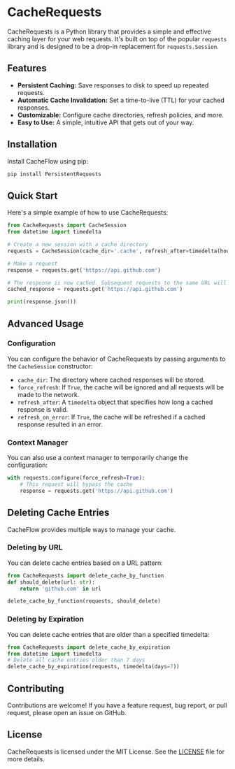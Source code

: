 # CacheRequests

CacheRequests is a Python library that provides a simple and effective caching layer for your web requests. It's built on top of the popular `requests` library and is designed to be a drop-in replacement for `requests.Session`.

## Features

*   **Persistent Caching:** Save responses to disk to speed up repeated requests.
*   **Automatic Cache Invalidation:** Set a time-to-live (TTL) for your cached responses.
*   **Customizable:** Configure cache directories, refresh policies, and more.
*   **Easy to Use:** A simple, intuitive API that gets out of your way.

## Installation

Install CacheFlow using pip:

```bash
pip install PersistentRequests
```

## Quick Start

Here's a simple example of how to use CacheRequests:

```python
from CacheRequests import CacheSession
from datetime import timedelta

# Create a new session with a cache directory
requests = CacheSession(cache_dir='.cache', refresh_after=timedelta(hours=1)) # or use `from CacheRequests import requests`

# Make a request
response = requests.get('https://api.github.com')

# The response is now cached. Subsequent requests to the same URL will be served from the cache.
cached_response = requests.get('https://api.github.com')

print(response.json())
```

## Advanced Usage

### Configuration

You can configure the behavior of CacheRequests by passing arguments to the `CacheSession` constructor:

*   `cache_dir`: The directory where cached responses will be stored.
*   `force_refresh`: If `True`, the cache will be ignored and all requests will be made to the network.
*   `refresh_after`: A `timedelta` object that specifies how long a cached response is valid.
*   `refresh_on_error`: If `True`, the cache will be refreshed if a cached response resulted in an error.

### Context Manager

You can also use a context manager to temporarily change the configuration:

```python
with requests.configure(force_refresh=True):
    # This request will bypass the cache
    response = requests.get('https://api.github.com')
```

## Deleting Cache Entries

CacheFlow provides multiple ways to manage your cache.

### Deleting by URL

You can delete cache entries based on a URL pattern:

```python
from CacheRequests import delete_cache_by_function
def should_delete(url: str):
    return 'github.com' in url

delete_cache_by_function(requests, should_delete)
```
### Deleting by Expiration

You can delete cache entries that are older than a specified timedelta:

```python
from CacheRequests import delete_cache_by_expiration
from datetime import timedelta
# Delete all cache entries older than 7 days
delete_cache_by_expiration(requests, timedelta(days=7))
```


## Contributing

Contributions are welcome! If you have a feature request, bug report, or pull request, please open an issue on GitHub.

## License

CacheRequests is licensed under the MIT License. See the [LICENSE](LICENSE) file for more details.